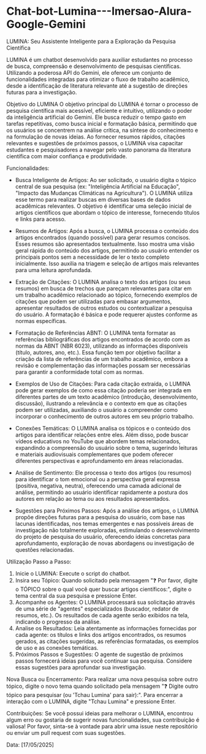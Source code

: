 # Chat-bot-Lumina---Imersao-Alura-Google-Gemini
LUMINA: Seu Assistente Inteligente para a Exploração da Pesquisa Científica

LUMINA é um chatbot desenvolvido para auxiliar estudantes no processo de busca, compreensão e desenvolvimento de pesquisas científicas. Utilizando a poderosa API do Gemini, ele oferece um conjunto de funcionalidades integradas para otimizar o fluxo de trabalho acadêmico, desde a identificação de literatura relevante até a sugestão de direções futuras para a investigação.

Objetivo do LUMINA
O objetivo principal do LUMINA é tornar o processo de pesquisa científica mais acessível, eficiente e intuitivo, utilizando o poder da inteligência artificial do Gemini. Ele busca reduzir o tempo gasto em tarefas repetitivas, como busca inicial e formatação básica, permitindo que os usuários se concentrem na análise crítica, na síntese do conhecimento e na formulação de novas ideias. Ao fornecer resumos rápidos, citações relevantes e sugestões de próximos passos, o LUMINA visa capacitar estudantes e pesquisadores a navegar pelo vasto panorama da literatura científica com maior confiança e produtividade.


Funcionalidades:

- Busca Inteligente de Artigos: Ao ser solicitado, o usuário digita o tópico central de sua pesquisa (ex: "Inteligência Artificial na Educação", "Impacto das Mudanças Climáticas na Agricultura"). O LUMINA utiliza esse termo para realizar buscas em diversas bases de dados acadêmicas relevantes. O objetivo é identificar uma seleção inicial de artigos científicos que abordam o tópico de interesse, fornecendo títulos e links para acesso.
  
- Resumos de Artigos: Após a busca, o LUMINA processa o conteúdo dos artigos encontrados (quando possível) para gerar resumos concisos. Esses resumos são apresentados textualmente. Isso mostra uma visão geral rápida do conteúdo dos artigos, permitindo ao usuário entender os principais pontos sem a necessidade de ler o texto completo inicialmente. Isso auxilia na triagem e seleção de artigos mais relevantes para uma leitura aprofundada.

- Extração de Citações: O LUMINA analisa o texto dos artigos (ou seus resumos) em busca de trechos que pareçam relevantes para citar em um trabalho acadêmico relacionado ao tópico, fornecendo exemplos de citações que podem ser utilizadas para embasar argumentos, apresentar resultados de outros estudos ou contextualizar a pesquisa do usuário. A formatação é básica e pode requerer ajustes conforme as normas específicas.

- Formatação de Referências ABNT: O LUMINA tenta formatar as referências bibliográficas dos artigos encontrados de acordo com as normas da ABNT (NBR 6023), utilizando as informações disponíveis (título, autores, ano, etc.). Essa função tem por objetivo facilitar a criação da lista de referências de um trabalho acadêmico, embora a revisão e complementação das informações possam ser necessárias para garantir a conformidade total com as normas.

- Exemplos de Uso de Citações: Para cada citação extraída, o LUMINA pode gerar exemplos de como essa citação poderia ser integrada em diferentes partes de um texto acadêmico (introdução, desenvolvimento, discussão), ilustrando a relevância e o contexto em que as citações podem ser utilizadas, auxiliando o usuário a compreender como incorporar o conhecimento de outros autores em seu próprio trabalho.

- Conexões Temáticas: O LUMINA analisa os tópicos e o conteúdo dos artigos para identificar relações entre eles. Além disso, pode buscar vídeos educativos no YouTube que abordem temas relacionados, expandindo a compreensão do usuário sobre o tema, sugerindo leituras e materiais audiovisuais complementares que podem oferecer diferentes perspectivas e aprofundamento em áreas relacionadas.

- Análise de Sentimento: Ele processa o texto dos artigos (ou resumos) para identificar o tom emocional ou a perspectiva geral expressa (positiva, negativa, neutra), oferecendo uma camada adicional de análise, permitindo ao usuário identificar rapidamente a postura dos autores em relação ao tema ou aos resultados apresentados.

- Sugestões para Próximos Passos: Após a análise dos artigos, o LUMINA propõe direções futuras para a pesquisa do usuário, com base nas lacunas identificadas, nos temas emergentes e nas possíveis áreas de investigação não totalmente exploradas, estimulando o desenvolvimento do projeto de pesquisa do usuário, oferecendo ideias concretas para aprofundamento, exploração de novas abordagens ou investigação de questões relacionadas.

Utilização Passo a Passo:
1. Inicie o LUMINA: Execute o script do chatbot.
2. Insira seu Tópico: Quando solicitado pela mensagem "❓ Por favor, digite o TÓPICO sobre o qual você quer buscar artigos científicos:", digite o tema central da sua pesquisa e pressione Enter.
3. Acompanhe os Agentes: O LUMINA processará sua solicitação através de uma série de "agentes" especializados (buscador, redator de resumos, etc.). Os resultados de cada agente serão exibidos na tela, indicando o progresso da análise.
4. Analise os Resultados: Leia atentamente as informações fornecidas por cada agente: os títulos e links dos artigos encontrados, os resumos gerados, as citações sugeridas, as referências formatadas, os exemplos de uso e as conexões temáticas.
5. Próximos Passos e Sugestões: O agente de sugestão de próximos passos fornecerá ideias para você continuar sua pesquisa. Considere essas sugestões para aprofundar sua investigação.

Nova Busca ou Encerramento:
Para realizar uma nova pesquisa sobre outro tópico, digite o novo tema quando solicitado pela mensagem "❓ Digite outro tópico para pesquisar (ou 'Tchau Lumina' para sair):".
Para encerrar a interação com o LUMINA, digite "Tchau Lumina" e pressione Enter.

Contribuições:
Se você possui ideias para melhorar o LUMINA, encontrou algum erro ou gostaria de sugerir novas funcionalidades, sua contribuição é valiosa! Por favor, sinta-se à vontade para abrir uma issue neste repositório ou enviar um pull request com suas sugestões.


Data:
[17/05/2025]
